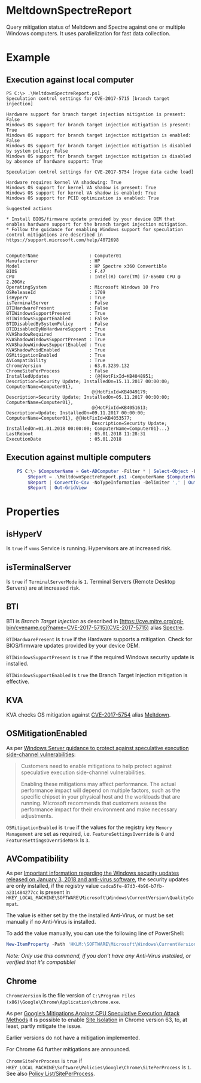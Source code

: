 # MeltdownSpectreReport
Query mitigation status of Meltdown and Spectre against one or multiple Windows computers. It uses parallelization for fast data collection.

# Example
## Execution against local computer

    PS C:\> .\MeltdownSpectreReport.ps1
    Speculation control settings for CVE-2017-5715 [branch target injection]

    Hardware support for branch target injection mitigation is present: False
    Windows OS support for branch target injection mitigation is present: True
    Windows OS support for branch target injection mitigation is enabled: False
    Windows OS support for branch target injection mitigation is disabled by system policy: False
    Windows OS support for branch target injection mitigation is disabled by absence of hardware support: True

    Speculation control settings for CVE-2017-5754 [rogue data cache load]

    Hardware requires kernel VA shadowing: True
    Windows OS support for kernel VA shadow is present: True
    Windows OS support for kernel VA shadow is enabled: True
    Windows OS support for PCID optimization is enabled: True

    Suggested actions

    * Install BIOS/firmware update provided by your device OEM that enables hardware support for the branch target injection mitigation.
    * Follow the guidance for enabling Windows support for speculation control mitigations are described in https://support.microsoft.com/help/4072698


    ComputerName                   : Computer01
    Manufacturer                   : HP
    Model                          : HP Spectre x360 Convertible
    BIOS                           : F.47
    CPU                            : Intel(R) Core(TM) i7-6560U CPU @ 2.20GHz
    OperatingSystem                : Microsoft Windows 10 Pro
    OSReleaseId                    : 1709
    isHyperV                       : True
    isTerminalServer               : False
    BTIHardwarePresent             : False
    BTIWindowsSupportPresent       : True
    BTIWindowsSupportEnabled       : False
    BTIDisabledBySystemPolicy      : False
    BTIDisabledByNoHardwareSupport : True
    KVAShadowRequired              : True
    KVAShadowWindowsSupportPresent : True
    KVAShadowWindowsSupportEnabled : True
    KVAShadowPcidEnabled           : True
    OSMitigationEnabled            : True
    AVCompatibility                : True
    ChromeVersion                  : 63.0.3239.132
    ChromeSitePerProcess           : False
    InstalledUpdates               : {@{HotFixId=KB4048951; Description=Security Update; InstalledOn=15.11.2017 00:00:00; ComputerName=Computer01},
                                    @{HotFixId=KB4049179; Description=Security Update; InstalledOn=05.11.2017 00:00:00; ComputerName=Computer01},
                                    @{HotFixId=KB4051613; Description=Update; InstalledOn=09.11.2017 00:00:00; ComputerName=Computer01}, @{HotFixId=KB4053577;
                                    Description=Security Update; InstalledOn=01.01.2018 00:00:00; ComputerName=Computer01}...}
    LastReboot                     : 05.01.2018 11:28:31
    ExecutionDate                  : 05.01.2018

## Execution against multiple computers
```powershell
    PS C:\> $ComputerName = Get-ADComputer -Filter * | Select-Object -ExpandProperty Name
        $Report = .\MeltdownSpectreReport.ps1 -ComputerName $ComputerName
        $Report | ConvertTo-Csv -NoTypeInformation -Delimiter ',' | Out-File C:\report.csv
        $Report | Out-GridView
```

# Properties
## isHyperV
Is `true` if `vmms` Service is running. Hypervisors are at increased risk.
## isTerminalServer
Is `true` if `TerminalServerMode` is `1`. Terminal Servers (Remote Desktop Servers) are at increased risk.
## BTI
BTI is *Branch Target Injection* as described in [https://cve.mitre.org/cgi-bin/cvename.cgi?name=CVE-2017-5715](CVE-2017-5715) alias [Spectre](https://spectreattack.com/).

`BTIHardwarePresent` is `true` if the Hardware supports a mitigation. Check for BIOS/firmware updates provided by your device OEM.

`BTIWindowsSupportPresent` is `true` if the required Windows security update is installed. 

`BTIWindowsSupportEnabled` is `true` the Branch Target Injection mitigation is effective.

## KVA
KVA checks OS mitigation against [CVE-2017-5754](https://cve.mitre.org/cgi-bin/cvename.cgi?name=CVE-2017-5754) alias [Meltdown](https://meltdownattack.com/).

## OSMitigationEnabled
As per [Windows Server guidance to protect against speculative execution side-channel vulnerabilities](https://support.microsoft.com/help/4072698
):

> Customers need to enable mitigations to help protect against speculative execution side-channel vulnerabilities.
> 
> Enabling these mitigations may affect performance. The actual performance impact will depend on multiple factors, such as the specific chipset in your physical host and the workloads that are running. Microsoft recommends that customers assess the performance impact for their environment and make necessary adjustments.

`OSMitigationEnabled` is `true` if the values for the registry key `Memory Management` are set as required, i.e. `FeatureSettingsOverride` is `0` and `FeatureSettingsOverrideMask` is `3`.

## AVCompatibility
As per [Important information regarding the Windows security updates released on January 3, 2018 and anti-virus software](https://support.microsoft.com/help/4072699), the security updates are only installed, if the registry value `cadca5fe-87d3-4b96-b7fb-a231484277cc` is present in `HKEY_LOCAL_MACHINE\SOFTWARE\Microsoft\Windows\CurrentVersion\QualityCompat`. 

The value is either set by the the installed Anti-Virus, or must be set manually if no Anti-Virus is installed.

To add the value manually, you can use the following line of PowerShell:
```powershell
New-ItemProperty -Path 'HKLM:\SOFTWARE\Microsoft\Windows\CurrentVersion\QualityCompat' -Name 'cadca5fe-87d3-4b96-b7fb-a231484277cc' -PropertyType DWord -Value '0x00000000'
```
*Note: Only use this command, if you don't have any Anti-Virus installed, or verified that it's compatible!*

## Chrome
`ChromeVersion` is the file version of `C:\Program Files (x86)\Google\Chrome\Application\chrome.exe`. 

As per [Google’s Mitigations Against CPU Speculative Execution Attack Methods](https://support.google.com/faqs/answer/7622138) it is possible to enable [Site Isolation](https://www.chromium.org/Home/chromium-security/site-isolation) in Chrome version 63, to, at least, partly mitigate the issue. 

Earlier versions do not have a mitigation implemented.

For Chrome 64 further mitigations are announced. 

`ChromeSitePerProcess` is `true` if `HKEY_LOCAL_MACHINE\Software\Policies\Google\Chrome\SitePerProcess` is `1`. See also [Policy List/SitePerProcess](https://www.chromium.org/administrators/policy-list-3#SitePerProcess).
